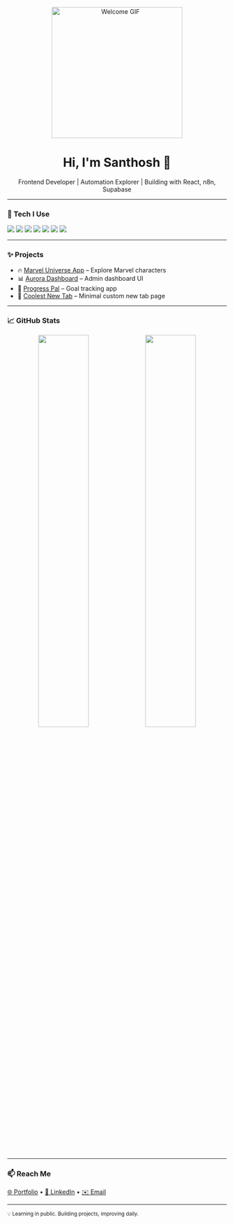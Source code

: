 <p align="center">
  <img src="https://i.pinimg.com/originals/54/59/99/54599963251bc003943e604cb9a1d15c.gif" width="300" alt="Welcome GIF" />
</p>

<h1 align="center">Hi, I'm Santhosh 👋</h1>
<p align="center">Frontend Developer | Automation Explorer | Building with React, n8n, Supabase</p>

---

### 🧰 Tech I Use

<p>
  <img src="https://img.shields.io/badge/HTML-E34F26?style=flat&logo=html5&logoColor=white" />
  <img src="https://img.shields.io/badge/CSS-1572B6?style=flat&logo=css3&logoColor=white" />
  <img src="https://img.shields.io/badge/JavaScript-F7DF1E?style=flat&logo=javascript&logoColor=black" />
  <img src="https://img.shields.io/badge/React-61DAFB?style=flat&logo=react&logoColor=black" />
  <img src="https://img.shields.io/badge/Tailwind-06B6D4?style=flat&logo=tailwindcss&logoColor=white" />
  <img src="https://img.shields.io/badge/n8n-AE44FC?style=flat&logo=n8n&logoColor=white" />
  <img src="https://img.shields.io/badge/Supabase-3ECF8E?style=flat&logo=supabase&logoColor=white" />
</p>

---

### ✨ Projects

- 🔥 [Marvel Universe App](https://santhoshhh25.github.io/marvel-universe/) – Explore Marvel characters  
- 📊 [Aurora Dashboard](https://santhoshhh25.github.io/Aurora-Dashboard/) – Admin dashboard UI  
- 🎯 [Progress Pal](https://santhoshhh25.github.io/progress_pal/) – Goal tracking app  
- 🧊 [Coolest New Tab](https://santhoshhh25.github.io/coolest-new-tab-page/) – Minimal custom new tab page  

---

### 📈 GitHub Stats

<p align="center">
  <img src="https://github-readme-stats.vercel.app/api?username=santhoshhh25&show_icons=true&theme=graywhite&hide=stars&hide_title=true" width="48%" />
  <img src="https://github-readme-streak-stats.herokuapp.com?user=santhoshhh25&theme=graywhite&hide_border=true" width="48%" />
</p>

---

### 📫 Reach Me  
[🌐 Portfolio](https://santhoshhh25.github.io) • [💼 LinkedIn](https://linkedin.com/in/YOUR-LINK) • [✉️ Email](mailto:youremail@example.com)

---

<sub>💡 Learning in public. Building projects, improving daily.</sub>
